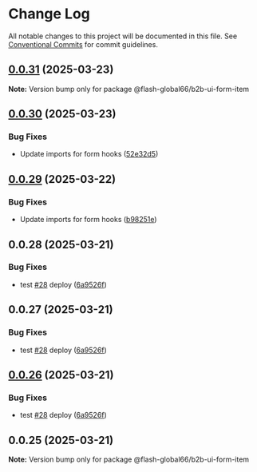 # Change Log

All notable changes to this project will be documented in this file.
See [Conventional Commits](https://conventionalcommits.org) for commit guidelines.

## [0.0.31](https://github.com/Flash-Global66/b2b-ui-framework/compare/@flash-global66/b2b-ui-form-item@0.0.30...@flash-global66/b2b-ui-form-item@0.0.31) (2025-03-23)

**Note:** Version bump only for package @flash-global66/b2b-ui-form-item





## [0.0.30](https://github.com/Flash-Global66/b2b-ui-framework/compare/@flash-global66/b2b-ui-form-item@0.0.29...@flash-global66/b2b-ui-form-item@0.0.30) (2025-03-23)


### Bug Fixes

* Update imports for form hooks ([52e32d5](https://github.com/Flash-Global66/b2b-ui-framework/commit/52e32d5b408f066ad4ac3a3d0cd3b7dd610bcdd5))





## [0.0.29](https://github.com/Flash-Global66/b2b-ui-framework/compare/@flash-global66/b2b-ui-form-item@0.0.28...@flash-global66/b2b-ui-form-item@0.0.29) (2025-03-22)


### Bug Fixes

* Update imports for form hooks ([b98251e](https://github.com/Flash-Global66/b2b-ui-framework/commit/b98251e29930f1edb23229fd68659419272d3f09))





## 0.0.28 (2025-03-21)


### Bug Fixes

* test [#28](https://github.com/Flash-Global66/b2b-ui-framework/issues/28) deploy ([6a9526f](https://github.com/Flash-Global66/b2b-ui-framework/commit/6a9526f986d683e05284d289c3022e35e1c7a590))





## 0.0.27 (2025-03-21)


### Bug Fixes

* test [#28](https://github.com/Flash-Global66/b2b-ui-framework/issues/28) deploy ([6a9526f](https://github.com/Flash-Global66/b2b-ui-framework/commit/6a9526f986d683e05284d289c3022e35e1c7a590))





## [0.0.26](https://github.com/Flash-Global66/b2b-ui-framework/compare/@flash-global66/b2b-ui-form-item@0.0.25...@flash-global66/b2b-ui-form-item@0.0.26) (2025-03-21)


### Bug Fixes

* test [#28](https://github.com/Flash-Global66/b2b-ui-framework/issues/28) deploy ([6a9526f](https://github.com/Flash-Global66/b2b-ui-framework/commit/6a9526f986d683e05284d289c3022e35e1c7a590))





## 0.0.25 (2025-03-21)

**Note:** Version bump only for package @flash-global66/b2b-ui-form-item
